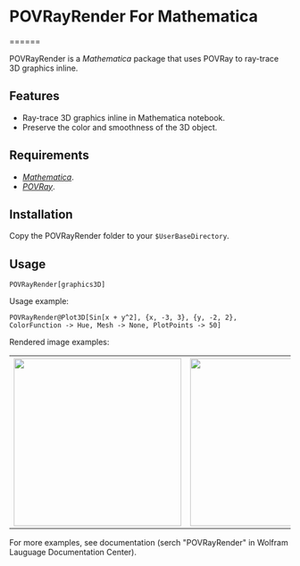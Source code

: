 # POVRayRender For Mathematica
======

POVRayRender is a *Mathematica* package that uses POVRay to ray-trace 3D graphics inline.

Features
--------

* Ray-trace 3D graphics inline in Mathematica notebook.
* Preserve the color and smoothness of the 3D object.

Requirements
------------

* [*Mathematica*][mma].
* [*POVRay*][povray].

Installation
------------

Copy the POVRayRender folder to your `$UserBaseDirectory`. 


Usage
-----

`POVRayRender[graphics3D]`

Usage example:

`POVRayRender@Plot3D[Sin[x + y^2], {x, -3, 3}, {y, -2, 2}, ColorFunction -> Hue, Mesh -> None, PlotPoints -> 50]`

Rendered image examples:


<table border="0">
  <tr>
    <th><img src="http://i.imgur.com/viskRMw.png" height="300"/></th>
    <th><img src="http://i.imgur.com/2riqmTx.png" height="300"/></th>
    <th><img src="http://i.imgur.com/fj9vXM3.png" height="300"/></th>
  </tr>
</table>


For more examples, see documentation (serch "POVRayRender" in Wolfram Lauguage Documentation Center).

[mma]:http://www.wolfram.com/mathematica/
[povray]:http://www.povray.org/
